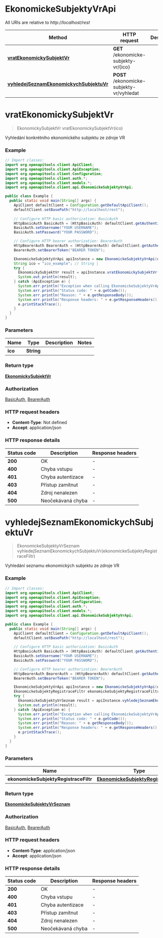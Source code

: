 # EkonomickeSubjektyVrApi

All URIs are relative to *http://localhost/rest*

| Method | HTTP request | Description |
|------------- | ------------- | -------------|
| [**vratEkonomickySubjektVr**](EkonomickeSubjektyVrApi.md#vratEkonomickySubjektVr) | **GET** /ekonomicke-subjekty-vr/{ico} |  |
| [**vyhledejSeznamEkonomickychSubjektuVr**](EkonomickeSubjektyVrApi.md#vyhledejSeznamEkonomickychSubjektuVr) | **POST** /ekonomicke-subjekty-vr/vyhledat |  |


<a name="vratEkonomickySubjektVr"></a>
# **vratEkonomickySubjektVr**
> EkonomickySubjektVr vratEkonomickySubjektVr(ico)



Vyhledání konkrétního ekonomického subjektu ze zdroje VR

### Example
```java
// Import classes:
import org.openapitools.client.ApiClient;
import org.openapitools.client.ApiException;
import org.openapitools.client.Configuration;
import org.openapitools.client.auth.*;
import org.openapitools.client.models.*;
import org.openapitools.client.api.EkonomickeSubjektyVrApi;

public class Example {
  public static void main(String[] args) {
    ApiClient defaultClient = Configuration.getDefaultApiClient();
    defaultClient.setBasePath("http://localhost/rest");
    
    // Configure HTTP basic authorization: BasicAuth
    HttpBasicAuth BasicAuth = (HttpBasicAuth) defaultClient.getAuthentication("BasicAuth");
    BasicAuth.setUsername("YOUR USERNAME");
    BasicAuth.setPassword("YOUR PASSWORD");

    // Configure HTTP bearer authorization: BearerAuth
    HttpBearerAuth BearerAuth = (HttpBearerAuth) defaultClient.getAuthentication("BearerAuth");
    BearerAuth.setBearerToken("BEARER TOKEN");

    EkonomickeSubjektyVrApi apiInstance = new EkonomickeSubjektyVrApi(defaultClient);
    String ico = "ico_example"; // String | 
    try {
      EkonomickySubjektVr result = apiInstance.vratEkonomickySubjektVr(ico);
      System.out.println(result);
    } catch (ApiException e) {
      System.err.println("Exception when calling EkonomickeSubjektyVrApi#vratEkonomickySubjektVr");
      System.err.println("Status code: " + e.getCode());
      System.err.println("Reason: " + e.getResponseBody());
      System.err.println("Response headers: " + e.getResponseHeaders());
      e.printStackTrace();
    }
  }
}
```

### Parameters

| Name | Type | Description  | Notes |
|------------- | ------------- | ------------- | -------------|
| **ico** | **String**|  | |

### Return type

[**EkonomickySubjektVr**](EkonomickySubjektVr.md)

### Authorization

[BasicAuth](../README.md#BasicAuth), [BearerAuth](../README.md#BearerAuth)

### HTTP request headers

 - **Content-Type**: Not defined
 - **Accept**: application/json

### HTTP response details
| Status code | Description | Response headers |
|-------------|-------------|------------------|
| **200** | OK |  -  |
| **400** | Chyba vstupu |  -  |
| **401** | Chyba autentizace |  -  |
| **403** | Přístup zamítnut |  -  |
| **404** | Zdroj nenalezen |  -  |
| **500** | Neočekávaná chyba |  -  |

<a name="vyhledejSeznamEkonomickychSubjektuVr"></a>
# **vyhledejSeznamEkonomickychSubjektuVr**
> EkonomickeSubjektyVrSeznam vyhledejSeznamEkonomickychSubjektuVr(ekonomickeSubjektyRegistraceFiltr)



Vyhledání seznamu ekonomických subjektu ze zdroje VR

### Example
```java
// Import classes:
import org.openapitools.client.ApiClient;
import org.openapitools.client.ApiException;
import org.openapitools.client.Configuration;
import org.openapitools.client.auth.*;
import org.openapitools.client.models.*;
import org.openapitools.client.api.EkonomickeSubjektyVrApi;

public class Example {
  public static void main(String[] args) {
    ApiClient defaultClient = Configuration.getDefaultApiClient();
    defaultClient.setBasePath("http://localhost/rest");
    
    // Configure HTTP basic authorization: BasicAuth
    HttpBasicAuth BasicAuth = (HttpBasicAuth) defaultClient.getAuthentication("BasicAuth");
    BasicAuth.setUsername("YOUR USERNAME");
    BasicAuth.setPassword("YOUR PASSWORD");

    // Configure HTTP bearer authorization: BearerAuth
    HttpBearerAuth BearerAuth = (HttpBearerAuth) defaultClient.getAuthentication("BearerAuth");
    BearerAuth.setBearerToken("BEARER TOKEN");

    EkonomickeSubjektyVrApi apiInstance = new EkonomickeSubjektyVrApi(defaultClient);
    EkonomickeSubjektyRegistraceFiltr ekonomickeSubjektyRegistraceFiltr = new EkonomickeSubjektyRegistraceFiltr(); // EkonomickeSubjektyRegistraceFiltr | 
    try {
      EkonomickeSubjektyVrSeznam result = apiInstance.vyhledejSeznamEkonomickychSubjektuVr(ekonomickeSubjektyRegistraceFiltr);
      System.out.println(result);
    } catch (ApiException e) {
      System.err.println("Exception when calling EkonomickeSubjektyVrApi#vyhledejSeznamEkonomickychSubjektuVr");
      System.err.println("Status code: " + e.getCode());
      System.err.println("Reason: " + e.getResponseBody());
      System.err.println("Response headers: " + e.getResponseHeaders());
      e.printStackTrace();
    }
  }
}
```

### Parameters

| Name | Type | Description  | Notes |
|------------- | ------------- | ------------- | -------------|
| **ekonomickeSubjektyRegistraceFiltr** | [**EkonomickeSubjektyRegistraceFiltr**](EkonomickeSubjektyRegistraceFiltr.md)|  | [optional] |

### Return type

[**EkonomickeSubjektyVrSeznam**](EkonomickeSubjektyVrSeznam.md)

### Authorization

[BasicAuth](../README.md#BasicAuth), [BearerAuth](../README.md#BearerAuth)

### HTTP request headers

 - **Content-Type**: application/json
 - **Accept**: application/json

### HTTP response details
| Status code | Description | Response headers |
|-------------|-------------|------------------|
| **200** | OK |  -  |
| **400** | Chyba vstupu |  -  |
| **401** | Chyba autentizace |  -  |
| **403** | Přístup zamítnut |  -  |
| **404** | Zdroj nenalezen |  -  |
| **500** | Neočekávaná chyba |  -  |

